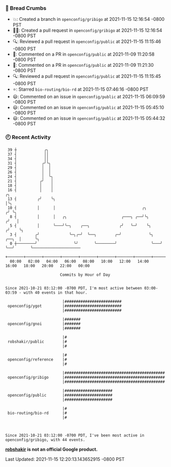 ### 🍞 Bread Crumbs

 * 💥: Created a branch in `openconfig/gribigo` at 2021-11-15 12:16:54 -0800 PST
 * ✍🏼: Created a pull request in `openconfig/gribigo` at 2021-11-15 12:16:54 -0800 PST
 * 🔍: Reviewed a pull request in  `openconfig/public` at 2021-11-15 11:15:46 -0800 PST
 * 💬: Commented on a PR in  `openconfig/public` at 2021-11-09 11:20:58 -0800 PST
 * 💬: Commented on a PR in  `openconfig/public` at 2021-11-09 11:21:30 -0800 PST
 * 🔍: Reviewed a pull request in  `openconfig/public` at 2021-11-15 11:15:45 -0800 PST
 * ⭐️: Starred `bio-routing/bio-rd` at 2021-11-15 07:46:16 -0800 PST
 * 😃: Commented on an issue in `openconfig/public` at 2021-11-15 06:09:59 -0800 PST
 * 😃: Commented on an issue in `openconfig/public` at 2021-11-15 05:45:10 -0800 PST
 * 😃: Commented on an issue in `openconfig/public` at 2021-11-15 05:44:32 -0800 PST

### 🕘 Recent Activity
```
 39 ┼            ╭╮
 37 ┤            ││
 34 ┤            ││
 31 ┤           ╭╯╰╮
 29 ┤           │  │
 26 ┤           │  │
 24 ┤           │  ╰╮
 21 ┤          ╭╯   │
 18 ┤          │    │
 16 ┤          │    │                                                        ╭╮
 13 ┤         ╭╯    ╰╮                                                       │╰╮
 10 ┤         │      │                                      ╭╮              ╭╯ ╰╮
  8 ┤         │      │   ╭╮                        ╭───╮ ╭──╯╰╮            ╭╯   │
  5 ┤         │      ╰───╯╰─╮    ╭──╮             ╭╯   ╰─╯    ╰╮          ╭╯    ╰╮
  3 ┤        ╭╯             ╰─╮╭─╯  ╰──╮        ╭─╯            ╰╮   ╭──╮  │      ╰╮
  0 ┼────────╯                ╰╯       ╰────────╯               ╰───╯  ╰──╯       ╰─────────────────────
    +───────+───────+───────+───────+───────+───────+───────+───────+───────+───────+───────+───────+────
  00:00   02:00   04:00   06:00   08:00   10:00   12:00   14:00   16:00   18:00   20:00   22:00   00:00   

						Commits by Hour of Day


Since 2021-10-21 03:12:00 -0700 PDT, I'm most active between 03:00-03:59 - with 40 events in that hour.

```



```
                         |#########################
 openconfig/ygot         |#########################
                         |#########################

                         |#######
 openconfig/gnoi         |#######
                         |#######

                         |#
 robshakir/public        |#
                         |#

                         |#
 openconfig/reference    |#
                         |#

                         |############################################
 openconfig/gribigo      |############################################
                         |############################################

                         |#####################
 openconfig/public       |#####################
                         |#####################

                         |#
 bio-routing/bio-rd      |#
                         |#



Since 2021-10-21 03:12:00 -0700 PDT, I've been most active in openconfig/gribigo, with 44 events.

```
**[robshakir](mailto:robjs@google.com) is not an official Google product.**  


Last Updated: 2021-11-15 12:20:13.143652915 -0800 PST
